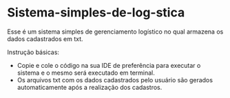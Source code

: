 # Sistema-simples-de-log-stica
Esse é um sistema simples de gerenciamento logístico no qual armazena os dados cadastrados em txt.

Instrução básicas:
 - Copie e cole o código na sua IDE de preferência para executar o sistema e o mesmo será executado em terminal.
 - Os arquivos txt com os dados cadastrados pelo usuário são gerados automaticamente após a realização dos cadastros.
